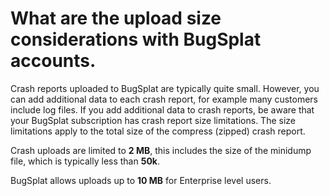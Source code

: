 # What are the upload size considerations with BugSplat accounts.

Crash reports uploaded to BugSplat are typically quite small. However, you can add additional data to each crash report, for example many customers include log files. If you add additional data to crash reports, be aware that your BugSplat subscription has crash report size limitations. The size limitations apply to the total size of the compress \(zipped\) crash report.

Crash uploads are limited to **2 MB**, this includes the size of the minidump file, which is typically less than **50k**.

BugSplat allows uploads up to **10 MB** for Enterprise level users.

